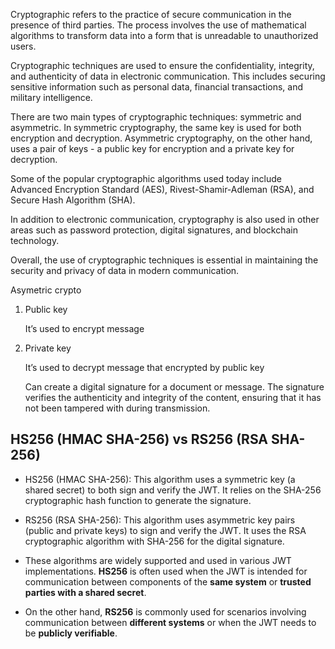 
Cryptographic refers to the practice of secure communication in the presence of third parties. The process involves the use of mathematical algorithms to transform data into a form that is unreadable to unauthorized users.

Cryptographic techniques are used to ensure the confidentiality, integrity, and authenticity of data in electronic communication. This includes securing sensitive information such as personal data, financial transactions, and military intelligence.

There are two main types of cryptographic techniques: symmetric and asymmetric. In symmetric cryptography, the same key is used for both encryption and decryption. Asymmetric cryptography, on the other hand, uses a pair of keys - a public key for encryption and a private key for decryption.

Some of the popular cryptographic algorithms used today include Advanced Encryption Standard (AES), Rivest-Shamir-Adleman (RSA), and Secure Hash Algorithm (SHA).

In addition to electronic communication, cryptography is also used in other areas such as password protection, digital signatures, and blockchain technology.

Overall, the use of cryptographic techniques is essential in maintaining the security and privacy of data in modern communication.

Asymetric crypto
1. Public key
    
    It’s used to encrypt message
2. Private key
    
    It’s used to decrypt message that encrypted by public key
    
    Can create a digital signature for a document or message. The signature verifies the authenticity and integrity of the content, ensuring that it has not been tampered with during transmission.


## HS256 (HMAC SHA-256) vs RS256 (RSA SHA-256)

- HS256 (HMAC SHA-256): This algorithm uses a symmetric key (a shared secret) to both sign and verify the JWT. It relies on the SHA-256 cryptographic hash function to generate the signature.
- RS256 (RSA SHA-256): This algorithm uses asymmetric key pairs (public and private keys) to sign and verify the JWT. It uses the RSA cryptographic algorithm with SHA-256 for the digital signature.

- These algorithms are widely supported and used in various JWT implementations. **HS256** is often used when the JWT is intended for communication between components of the **same system** or **trusted parties with a shared secret**.
- On the other hand, **RS256** is commonly used for scenarios involving communication between **different systems** or when the JWT needs to be **publicly verifiable**.